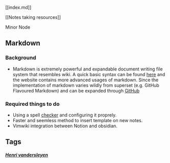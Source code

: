 
[[index.md]]

[[Notes taking resources]]

Minor Node

## Markdown

### Background

* Markdown is extremely powerful and expandable document writing file system that resembles wiki. A quick basic syntax can be found [here](https://www.markdownguide.org/basic-syntax/) and the website contains more advanced usages of markdown. Since the implementation of markdown varies wildly from superset (e.g. GitHub Flavoured Markdown) and can be expanded through [GitHub](https://github.com/iamcco/markdown-preview.nvim)

### Required things to do
* Using a spell [checker](https://github.com/lukeapage/node-markdown-spellcheck) and configuring it proprely.
* Faster and seemless method to insert template on new notes.
* Vimwiki integration between Notion and obsidian. 

## Tags

##### [Henri vandersleyen](https://github.com/Vanderscycle)
